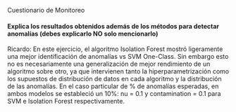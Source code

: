 Cuestionario de Monitoreo

#### Explica los resultados obtenidos además de los métodos para detectar anomalías (debes explicarlo NO solo mencionarlo)

Ricardo: En este ejercicio, el algoritmo Isolation Forest mostró ligeramente una mejor identificación de anomalías vs SVM One-Class. Sin embargo esto no es necesariamente una generalización de mejor rendimiento de un algoritmo sobre otro, ya que intervienen tanto la hiperparametrización como los supuestos de distribución de datos en  cada algoritmo y la distribución de las anomalías. En el caso particular de % de anomalías esperadas, en ambos modelos se estableció un 10%: nu = 0.1 y contamination = 0.1 para SVM e Isolation Forest respectivamente.
